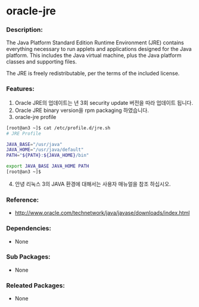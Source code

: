 # oracle-jre

### Description:
The Java Platform Standard Edition Runtime Environment (JRE) contains
everything necessary to run applets and applications designed for the
Java platform. This includes the Java virtual machine, plus the Java
platform classes and supporting files.

The JRE is freely redistributable, per the terms of the included license.

### Features:
1. Oracle JRE의 업데이트는 년 3회 security update 버전을 따라 업데이트 됩니다.
2. Oracle JRE binary version을 rpm packaging 하였습니다.
3. oracle-jre profile
  ```bash
  [root@an3 ~]$ cat /etc/profile.d/jre.sh
  # JRE Profile

  JAVA_BASE="/usr/java"
  JAVA_HOME="/usr/java/default"
  PATH="${PATH}:${JAVA_HOME}/bin"

  export JAVA_BASE JAVA_HOME PATH
  [root@an3 ~]$
  ```
4. 안녕 리눅스 3의 JAVA 환경에 대해서는 사용자 매뉴얼을 참조 하십시오.

### Reference:
* http://www.oracle.com/technetwork/java/javase/downloads/index.html

### Dependencies:
* None

### Sub Packages:
* None

### Releated Packages:
* None